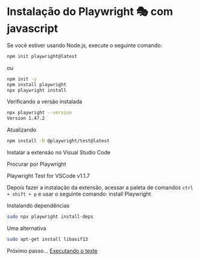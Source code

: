 # Instalação do Playwright 🎭 com javascript

Se você estiver usando Node.js, execute o seguinte comando:

```bash
npm init playwright@latest
```
ou

```bash
npm init -y
npm install playwright
npx playwright install
```

Verificando a versão instalada

```bash
npx playwright --version
Version 1.47.2
```

Atualizando

```bash
npm install -D @playwright/test@latest
```

Instalar a extensão no Visual Studio Code

Procurar por Playwright

Playwright Test for VSCode
v1.1.7

Depois fazer a instalação da extensão, acessar a paleta de comandos `ctrl + shift + p` e usar o seguinte comando: install Playwright

Instalando dependências

```bash
sudo npx playwright install-deps
```

Uma alternativa

```bash
sudo apt-get install libavif13
```

Próximo passo... [Executando o teste](executando-js.md)
